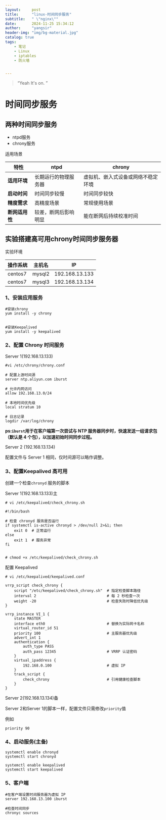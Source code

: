 ```yaml
---
layout:     post
title:      "linux-时间同步服务"
subtitle:   " \"nginx\""
date:       2024-11-25 15:34:12
author:     "yangsir"
header-img: "img/bg-material.jpg"
catalog: true
tags:
    - 笔记
    - Linux
    - iptables
    - 防火墙


---
```


> “Yeah It's on. ”


<p id = "build"></p>

# 时间同步服务



## 两种时间同步服务

- ntpd服务
- chrony服务

适用场景

| 特性           | ntpd                 | chrony                             |
| -------------- | -------------------- | ---------------------------------- |
| **适用环境**   | 长期运行的物理服务器 | 虚拟机、嵌入式设备或网络不稳定环境 |
| **启动时间**   | 时间同步较慢         | 时间同步较快                       |
| **精度需求**   | 高精度场景           | 常规使用场景                       |
| **断网适用性** | 较差，断网后影响明显 | 能在断网后持续校准时间             |



## 实验搭建高可用chrony时间同步服务器



实验环境

| 操作系统 | 主机名 | IP             |
| -------- | ------ | -------------- |
| centos7  | mysql2 | 192.168.13.133 |
| centos7  | mysql3 | 192.168.13.134 |



### 1、安装应用服务

```shell
#安装chrony
yum install -y chrony


#安装Keepalived
yum install -y keepalived
```



### 2、配置 Chrony 时间服务

Server 1(192.168.13.133)

```shell
#vi /etc/chrony/chrony.conf

# 配置上游时间源
server ntp.aliyun.com iburst

# 允许内网访问
allow 192.168.13.0/24

# 本地时间优先级
local stratum 10

# 日志记录
logdir /var/log/chrony
```

**ps:`iburst`用于在客户端第一次尝试与 NTP 服务器同步时，快速发送一组请求包（默认是 4 个包），以加速初始时间同步过程。**

Server 2 (192.168.13.134)

配置文件与 Server 1 相同，仅时间源可以略作调整。



### 3、配置Keepalived 高可用

创建一个检查`chronyd` 服务的脚本

Server 1(192.168.13.133)主

```shell
# vi /etc/keepalived/check_chrony.sh

#!/bin/bash

# 检查 chronyd 服务是否运行
if systemctl is-active chronyd > /dev/null 2>&1; then
    exit 0  # 正常运行
else
    exit 1  # 服务异常
fi


# chmod +x /etc/keepalived/check_chrony.sh
```

配置 Keepalived 

```shell
# vi /etc/keepalived/keepalived.conf

vrrp_script check_chrony {
    script "/etc/keepalived/check_chrony.sh"  # 指定检查脚本路径
    interval 2                                # 每 2 秒检查一次
    weight -20                                # 检查失败时降低优先级
}

vrrp_instance VI_1 {
    state MASTER
    interface eth0                            # 替换为实际网卡名称
    virtual_router_id 51
    priority 100                              # 主服务器优先级
    advert_int 1
    authentication {
        auth_type PASS
        auth_pass 12345                       # VRRP 认证密码
    }
    virtual_ipaddress {
        192.168.0.100                         # 虚拟 IP
    }
    track_script {
        check_chrony                          # 引用健康检查脚本
    }
}
```



Server 2(192.168.13.134)备

Server 2和Server 1的脚本一样，配置文件只需修改`priority`值

例如

```
priority 90
```



### 4、启动服务(主备)

```shell
systemctl enable chronyd
systemctl start chronyd

systemctl enable keepalived
systemctl start keepalived
```



### 5、客户端

```shell
#在客户端设置时间服务器为虚拟 IP
server 192.168.13.100 iburst

#检查时间同步
chronyc sources
```




